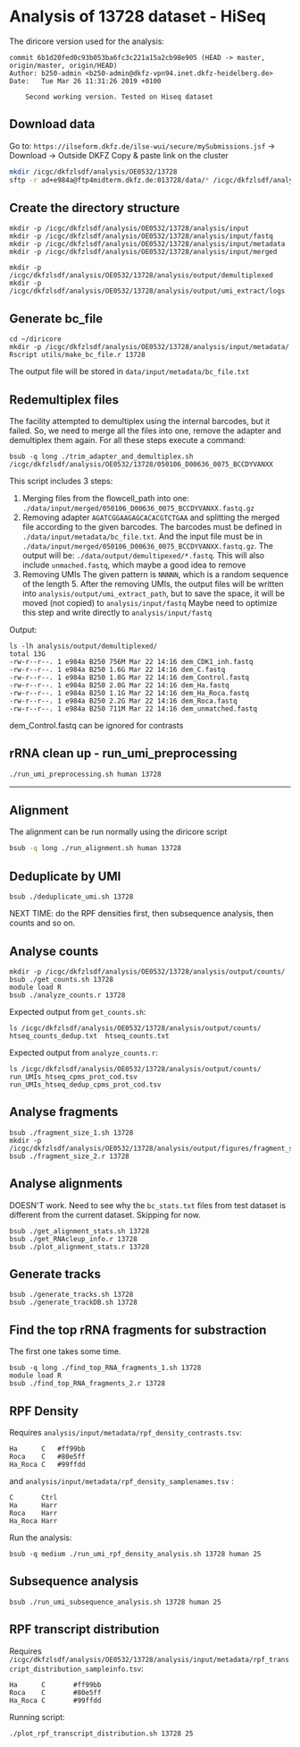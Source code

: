 # Analysis of 13728 dataset - HiSeq

The diricore version used for the analysis:

```
commit 6b1d20fed0c93b053ba6fc3c221a15a2cb98e905 (HEAD -> master, origin/master, origin/HEAD)
Author: b250-admin <b250-admin@dkfz-vpn94.inet.dkfz-heidelberg.de>
Date:   Tue Mar 26 11:31:26 2019 +0100

    Second working version. Tested on Hiseq dataset
```


## Download data

Go to: `https://ilseform.dkfz.de/ilse-wui/secure/mySubmissions.jsf` -> Download -> Outside DKFZ
Copy & paste link on the cluster

````bash
mkdir /icgc/dkfzlsdf/analysis/OE0532/13728
sftp -r ad+e984a@ftp4midterm.dkfz.de:013728/data/* /icgc/dkfzlsdf/analysis/OE0532/13728
````

## Create the directory structure

```
mkdir -p /icgc/dkfzlsdf/analysis/OE0532/13728/analysis/input
mkdir -p /icgc/dkfzlsdf/analysis/OE0532/13728/analysis/input/fastq
mkdir -p /icgc/dkfzlsdf/analysis/OE0532/13728/analysis/input/metadata
mkdir -p /icgc/dkfzlsdf/analysis/OE0532/13728/analysis/input/merged

mkdir -p /icgc/dkfzlsdf/analysis/OE0532/13728/analysis/output/demultiplexed
mkdir -p /icgc/dkfzlsdf/analysis/OE0532/13728/analysis/output/umi_extract/logs

```

## Generate bc_file

```
cd ~/diricore
mkdir -p /icgc/dkfzlsdf/analysis/OE0532/13728/analysis/input/metadata/
Rscript utils/make_bc_file.r 13728
```

The output file will be stored in `data/input/metadata/bc_file.txt`


## Redemultiplex files
The facility attempted to demultiplex using the internal barcodes, but it failed. So, we need to merge all the files into one, remove the adapter and demultiplex them again. For all these steps execute a command:

```
bsub -q long ./trim_adapter_and_demultiplex.sh /icgc/dkfzlsdf/analysis/OE0532/13728/050106_D00636_0075_BCCDYVANXX
```

This script includes 3 steps:
1. Merging files from the flowcell_path into one: `./data/input/merged/050106_D00636_0075_BCCDYVANXX.fastq.gz`
2. Removing adapter `AGATCGGAAGAGCACACGTCTGAA` and splitting the merged file according to the given barcodes. The barcodes must be defined in `./data/input/metadata/bc_file.txt`. And the input file must be in  `./data/input/merged/050106_D00636_0075_BCCDYVANXX.fastq.gz`. The output will be: `./data/output/demultipexed/*.fastq`. This will also include `unmached.fastq`, which maybe a good idea to remove
3. Removing UMIs
The given pattern is `NNNNN`, which is a random sequence of the length 5.
After the removing UMIs, the output files will be written into `analysis/output/umi_extract_path`, but to save the space, it will be moved (not copied) to `analysis/input/fastq`
Maybe need to optimize this step and write directly to `analysis/input/fastq`

Output:

```
ls -lh analysis/output/demultiplexed/
total 13G
-rw-r--r--. 1 e984a B250 756M Mar 22 14:16 dem_CDK1_inh.fastq
-rw-r--r--. 1 e984a B250 1.6G Mar 22 14:16 dem_C.fastq
-rw-r--r--. 1 e984a B250 1.8G Mar 22 14:16 dem_Control.fastq
-rw-r--r--. 1 e984a B250 2.0G Mar 22 14:16 dem_Ha.fastq
-rw-r--r--. 1 e984a B250 1.1G Mar 22 14:16 dem_Ha_Roca.fastq
-rw-r--r--. 1 e984a B250 2.2G Mar 22 14:16 dem_Roca.fastq
-rw-r--r--. 1 e984a B250 711M Mar 22 14:16 dem_unmatched.fastq
```
dem_Control.fastq can be ignored for contrasts

## rRNA clean up - run_umi_preprocessing

````bash
./run_umi_preprocessing.sh human 13728
````

---
## Alignment
The alignment can be run normally using the diricore script
````bash
bsub -q long ./run_alignment.sh human 13728
````

## Deduplicate by UMI

```
bsub ./deduplicate_umi.sh 13728
```

NEXT TIME: do the RPF densities first, then subsequence analysis, then counts and so on.

## Analyse counts

```
mkdir -p /icgc/dkfzlsdf/analysis/OE0532/13728/analysis/output/counts/
bsub ./get_counts.sh 13728
module load R
bsub ./analyze_counts.r 13728
```

Expected output from `get_counts.sh`:  

```
ls /icgc/dkfzlsdf/analysis/OE0532/13728/analysis/output/counts/
htseq_counts_dedup.txt  htseq_counts.txt
``` 

Expected output from `analyze_counts.r`: 

```
ls /icgc/dkfzlsdf/analysis/OE0532/13728/analysis/output/counts/
run_UMIs_htseq_cpms_prot_cod.tsv  run_UMIs_htseq_dedup_cpms_prot_cod.tsv
```

## Analyse fragments

```
bsub ./fragment_size_1.sh 13728
mkdir -p /icgc/dkfzlsdf/analysis/OE0532/13728/analysis/output/figures/fragment_size
bsub ./fragment_size_2.r 13728

```

## Analyse alignments

DOESN'T work. Need to see why the `bc_stats.txt` files from test dataset is different from the current dataset. Skipping for now. 

```
bsub ./get_alignment_stats.sh 13728
bsub ./get_RNAcleup_info.r 13728
bsub ./plot_alignment_stats.r 13728
```

## Generate tracks

```
bsub ./generate_tracks.sh 13728
bsub ./generate_trackDB.sh 13728
```

## Find the top rRNA fragments for substraction

The first one takes some time.

```
bsub -q long ./find_top_RNA_fragments_1.sh 13728
module load R
bsub ./find_top_RNA_fragments_2.r 13728
```

## RPF Density
Requires `analysis/input/metadata/rpf_density_contrasts.tsv`:

```
Ha      C   #ff99bb
Roca    C   #80e5ff
Ha_Roca C   #99ffdd
```

and `analysis/input/metadata/rpf_density_samplenames.tsv` :

```
C       Ctrl
Ha      Harr
Roca    Harr
Ha_Roca Harr
```

Run the analysis:

```
bsub -q medium ./run_umi_rpf_density_analysis.sh 13728 human 25
```


## Subsequence analysis

```
bsub ./run_umi_subsequence_analysis.sh 13728 human 25
```

## RPF transcript distribution

Requires `/icgc/dkfzlsdf/analysis/OE0532/13728/analysis/input/metadata/rpf_transcript_distribution_sampleinfo.tsv`:

```
Ha      C       #ff99bb
Roca    C       #80e5ff
Ha_Roca C       #99ffdd
```

Running script:

```
./plot_rpf_transcript_distribution.sh 13728 25
```
